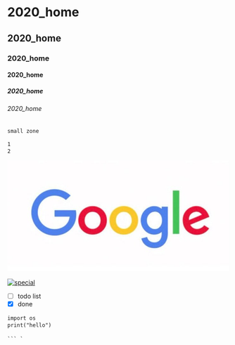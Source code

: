 # 2020_home
## 2020_home
### 2020_home
#### 2020_home
##### 2020_home
###### 2020_home

`small zone`

```big zone
1
2
```
![NKFUST](Googlelogo2015sd.jpg "google")

[![special](https://img.youtube.com/vi/bCB_nIdN86s/0.jpg)](https://www.youtube.com/watch?v=bCB_nIdN86s "Everything Is AWESOME")

- [ ] todo list
- [x] done

 ```python=
import os
print("hello") 

``` `
